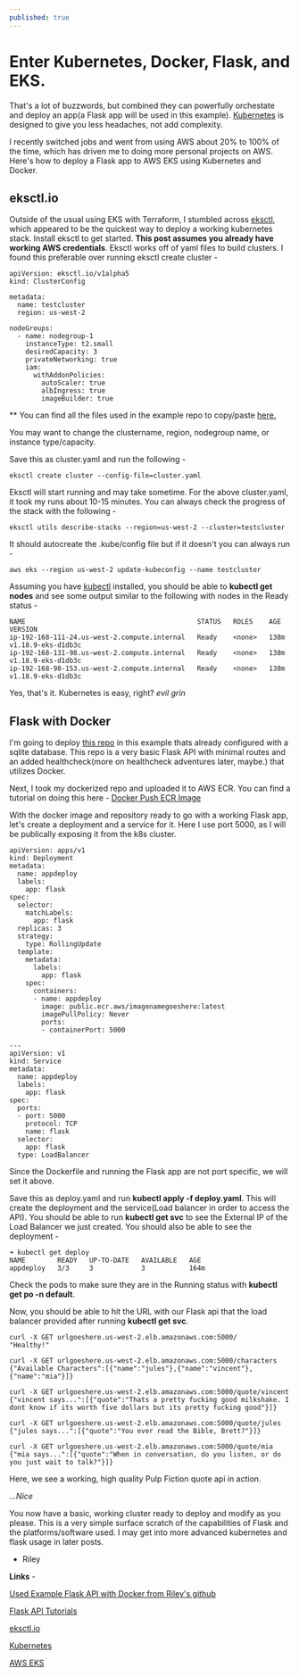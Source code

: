 ```yaml
---
published: true
---
```

# Enter Kubernetes, Docker, Flask, and EKS.

That's a lot of buzzwords, but combined they can powerfully orchestate and deploy an app(a Flask app will be used in this example). [Kubernetes](https://kubernetes.io/) is designed to give you less headaches, not add complexity.  

I recently switched jobs and went from using AWS about 20% to 100% of the time, which has driven me to doing more personal projects on AWS. Here's how to deploy a Flask app to AWS EKS using Kubernetes and Docker.


## eksctl.io

Outside of the usual using EKS with Terraform, I stumbled across [eksctl](https://eksctl.io), which appeared to be the quickest way to deploy a working kubernetes stack. Install eksctl to get started. **This post assumes you already have working AWS credentials**. Eksctl works off of yaml files to build clusters. I found this preferable over running eksctl create cluster - 

```
apiVersion: eksctl.io/v1alpha5
kind: ClusterConfig

metadata:
  name: testcluster
  region: us-west-2

nodeGroups:
  - name: nodegroup-1
    instanceType: t2.small
    desiredCapacity: 3
    privateNetworking: true
    iam:
      withAddonPolicies:
        autoScaler: true
        albIngress: true
        imageBuilder: true
```

** You can find all the files used in the example repo to copy/paste [here.](https://github.com/sadminriley/PulpFictionQuoteAPI/tree/master/deploy)

You may want to change the clustername, region, nodegroup name, or instance type/capacity.

Save this as cluster.yaml and run the following - 

```
eksctl create cluster --config-file=cluster.yaml
```

Eksctl will start running and may take sometime. For the above cluster.yaml, it took my runs about 10-15 minutes. You can always check the progress of the stack with the following - 

```
eksctl utils describe-stacks --region=us-west-2 --cluster=testcluster
```

It should autocreate the .kube/config file but if it doesn't you can always run - 

```
aws eks --region us-west-2 update-kubeconfig --name testcluster
```

Assuming you have [kubectl](https://kubernetes.io/docs/tasks/tools/install-kubectl/) installed, you should be able to **kubectl get nodes** and see some output similar to the following with nodes in the Ready status - 

```
NAME                                           STATUS   ROLES    AGE    VERSION
ip-192-168-111-24.us-west-2.compute.internal   Ready    <none>   138m   v1.18.9-eks-d1db3c
ip-192-168-131-98.us-west-2.compute.internal   Ready    <none>   138m   v1.18.9-eks-d1db3c
ip-192-168-98-153.us-west-2.compute.internal   Ready    <none>   138m   v1.18.9-eks-d1db3c
```
Yes, that's it. Kubernetes is easy, right? *evil grin*
## Flask with Docker

I'm going to deploy [this repo](https://github.com/sadminriley/PulpFictionQuoteAPI) in this example thats already configured with a sqlite database. This repo is a very basic Flask API with minimal routes and an added healthcheck(more on healthcheck adventures later, maybe.) that utilizes Docker. 

Next, I took my dockerized repo and uploaded it to AWS ECR. You can find a tutorial on doing this here - [Docker Push ECR Image](https://docs.aws.amazon.com/AmazonECR/latest/userguide/docker-push-ecr-image.html) 


With the docker image and repository ready to go with a working Flask app, let's create a deployment and a service for it. Here I use port 5000, as I will be publically exposing it from the k8s cluster.

```
apiVersion: apps/v1
kind: Deployment
metadata:
  name: appdeploy
  labels:
    app: flask
spec:
  selector:
    matchLabels:
      app: flask
  replicas: 3
  strategy:
    type: RollingUpdate
  template:
    metadata:
      labels:
        app: flask
    spec:
      containers:
      - name: appdeploy
        image: public.ecr.aws/imagenamegoeshere:latest
        imagePullPolicy: Never
        ports:
        - containerPort: 5000

---
apiVersion: v1
kind: Service
metadata:
  name: appdeploy
  labels:
    app: flask
spec:
  ports:
  - port: 5000
    protocol: TCP
    name: flask
  selector:
    app: flask
  type: LoadBalancer
```

Since the Dockerfile and running the Flask app are not port specific, we will set it above.

Save this as deploy.yaml and run **kubectl apply -f deploy.yaml**. This will create the deployment and the service(Load balancer in order to access the API). You should be able to run **kubectl get svc** to see the External IP of the Load Balancer we just created. You should also be able to see the deployment - 

```
➜ kubectl get deploy
NAME        READY   UP-TO-DATE   AVAILABLE   AGE
appdeploy   3/3     3            3           164m
```

Check the pods to make sure they are in the Running status with **kubectl get po -n default**. 

Now, you should be able to hit the URL with our Flask api that the load balancer provided after running **kubectl get svc**. 

```
curl -X GET urlgoeshere.us-west-2.elb.amazonaws.com:5000/
"Healthy!"

curl -X GET urlgoeshere.us-west-2.elb.amazonaws.com:5000/characters
{"Available Characters":[{"name":"jules"},{"name":"vincent"},{"name":"mia"}]}

curl -X GET urlgoeshere.us-west-2.elb.amazonaws.com:5000/quote/vincent
{"vincent says...":[{"quote":"Thats a pretty fucking good milkshake. I dont know if its worth five dollars but its pretty fucking good"}]}

curl -X GET urlgoeshere.us-west-2.elb.amazonaws.com:5000/quote/jules
{"jules says...":[{"quote":"You ever read the Bible, Brett?"}]}

curl -X GET urlgoeshere.us-west-2.elb.amazonaws.com:5000/quote/mia
{"mia says...":[{"quote":"When in conversation, do you listen, or do you just wait to talk?"}]}
```

Here, we see a working, high quality Pulp Fiction quote api in action.

_...Nice_

You now have a basic, working cluster ready to deploy and modify as you please. This is a very simple surface scratch of the capabilities of Flask and the platforms/software used. I may get into more advanced kubernetes and flask usage in later posts.

- Riley

**Links** - 

[Used Example Flask API with Docker from Riley's github](https://github.com/sadminriley/PulpFictionQuoteAPI/)

[Flask API Tutorials](https://flask-restful.readthedocs.io/en/latest/)

[eksctl.io](https://eksctl.io/)

[Kubernetes](https://kubernetes.io)

[AWS EKS](https://aws.amazon.com/eks/)
